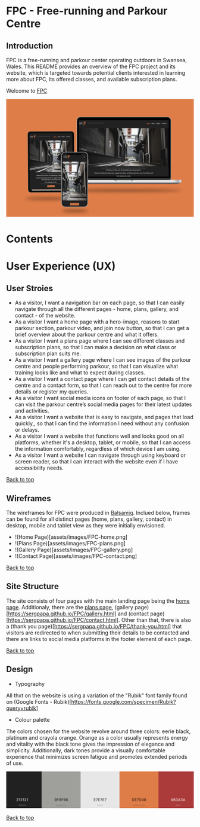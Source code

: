 # FPC - Free-running and Parkour Centre

## Introduction

FPC is a free-running and parkour center operating outdoors in Swansea, Wales. This README provides an overview of the FPC project and its website, which is targeted towards potential clients interested in learning more about FPC, its offered classes, and available subscription plans.

Welcome to <a href="https://sergpapa.github.io/FPC/" target="_blank" rel="noopener">FPC</a>

![FPC mockup](assets/images/FPC-mockup.jpg)

# Contents

# User Experience (UX)

## User Stroies

- As a visitor, I want a navigation bar on each page, so that I can easily navigate through all the different pages - home, plans, gallery, and contact - of the website.
- As a visitor I want a home page with a hero-image, reasons to start parkour section, parkour video, and join now button, so that I can get a brief overview about the parkour centre and what it offers.
- As a visitor I want a plans page where I can see different classes and subscription plans, so that I can make a decision on what class or subscription plan suits me.
- As a visitor I want a gallery page where I can see images of the parkour centre and people performing parkour, so that I can visualize what training looks like and what to expect during classes.
- As a visitor I want a contact page where I can get contact details of the centre and a contact form, so that I can reach out to the centre for more details or register my queries.
- As a visitor I want social media icons on footer of each page, so that I can visit the parkour centre’s social media pages for their latest updates and activities.
- As a visitor I want a website that is easy to navigate, and pages that load quickly,, so that I can find the information I need without any confusion or delays.
- As a visitor I want a website that functions well and looks good on all platforms, whether it's a desktop, tablet, or mobile, so that I can access the information comfortably, regardless of which device I am using.
- As a visitor I want a website I can navigate through using keyboard or screen reader, so that I can interact with the website even if I have accessibility needs.

[Back to top](<#contents>)

## Wireframes

The wireframes for FPC were produced in [Balsamiq](https://balsamiq.com). Inclued below, frames can be found for all distinct pages (home, plans, gallery, contact) in desktop, mobile and tablet view as they were initially envisioned.

- !(Home Page)[assets/images/FPC-home.png]
- !(Plans Page)[assets/images/FPC-plans.png]
- !(Gallery Page)[assets/images/FPC-gallery.png]
- !(Contact Page)[assets/images/FPC-contact.png]

[Back to top](<#contents>)

## Site Structure

The site consists of four pages with the main landing page being the [home page](https://sergpapa.github.io/FPC/). Additionaly, there are the [plans page](https://sergpapa.github.io/FPC/plans.html), (gallery page)[https://sergpapa.github.io/FPC/gallery.html] and (contact page)[https://sergpapa.github.io/FPC/contact.html]. Other than that, there is also a (thank you page)[https://sergpapa.github.io/FPC/thank-you.html] that visitors are redirected to when submitting their details to be contacted and there are links to social media platforms in the footer element of each page.

[Back to top](<#contents>)

## Design

- Typography 

All thxt on the website is using a variation of the "Rubik" font family found on (Google Fonts - Rubik)[https://fonts.google.com/specimen/Rubik?query=rubik]

- Colour palette

The colors chosen for the website revolve around three colors: eerie black, platinum and crayola orange. Orange as a color usually represents energy and vitality with the black tone gives the impression of elegance and simplicity. Additionally, dark tones provide a visually comfortable experience that minimizes screen fatigue and promotes extended periods of use.

![FPC - Colour Pallete](assets/images/color-pallete.png)

[Back to top](<#contents>)
